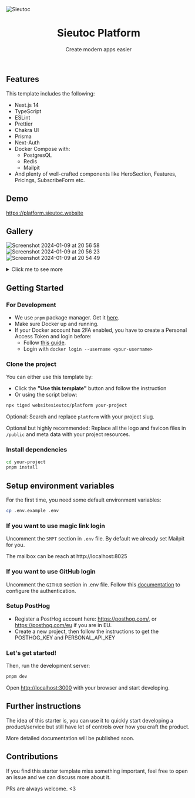 <img alt="Sieutoc" src="https://github.com/websitesieutoc/platform/assets/1083478/85190f2c-a300-4f2d-bbb2-00cc632c80cf">

<h1 align="center">Sieutoc Platform</h1>

<p align="center">
    Create modern apps easier
</p>

<br/>

## Features

This template includes the following:

- Next.js 14
- TypeScript
- ESLint
- Prettier
- Chakra UI
- Prisma
- Next-Auth
- Docker Compose with:
    - PostgresQL
    - Redis
    - Mailpit
- And plenty of well-crafted components like HeroSection, Features, Pricings, SubscribeForm etc.

## Demo

https://platform.sieutoc.website

## Gallery

![Screenshot 2024-01-09 at 20 56 58](https://github.com/websitesieutoc/platform/assets/1083478/f01eba8f-4674-40ad-a823-a499eef7269e)
![Screenshot 2024-01-09 at 20 56 23](https://github.com/websitesieutoc/platform/assets/1083478/cdd50973-8478-478b-9114-398f2b70553b)
![Screenshot 2024-01-09 at 20 54 49](https://github.com/websitesieutoc/platform/assets/1083478/f96c813b-8928-497a-9a85-daf2bf2426ad)

<details>
  <summary>Click me to see more</summary>
    
![Screenshot 2024-01-09 at 20 57 35](https://github.com/websitesieutoc/platform/assets/1083478/a34c4055-f187-4ad5-8224-2b7ec67acec8)
![Screenshot 2024-01-09 at 20 57 16](https://github.com/websitesieutoc/platform/assets/1083478/d543b6ad-1d95-4c28-ad17-6b46cd944a89)
![Screenshot 2024-01-09 at 20 57 12](https://github.com/websitesieutoc/platform/assets/1083478/4ba7869b-c27b-4377-9b75-3a50b3c0ec45)
![Screenshot 2024-01-09 at 20 56 46](https://github.com/websitesieutoc/platform/assets/1083478/b6366cf9-8e5b-414d-802f-124bab2f2100)
![Screenshot 2024-01-09 at 20 56 33](https://github.com/websitesieutoc/platform/assets/1083478/a11c25bd-d781-4c92-a8fb-c8e74adeca35)
![Screenshot 2024-01-09 at 20 56 28](https://github.com/websitesieutoc/platform/assets/1083478/43f7d462-5eeb-4c3c-9f0f-7199fe005915)

</details>

## Getting Started

### For Development

- We use `pnpm` package manager. Get it [here](https://pnpm.io/installation).
- Make sure Docker up and running.
- If your Docker account has 2FA enabled, you have to create a Personal Access Token and login before:
    - Follow [this guide](https://docs.docker.com/docker-hub/access-tokens/).
    - Login with `docker login --username <your-username>`

### Clone the project

You can either use this template by:

- Click the **"Use this template"** button and follow the instruction
- Or using the script below:

```bash
npx tiged websitesieutoc/platform your-project
```

Optional: Search and replace `platform` with your project slug.

Optional but highly recommended: Replace all the logo and favicon files in `/public` and meta data with your project resources.

### Install dependencies

```bash
cd your-project
pnpm install
```

## Setup environment variables

For the first time, you need some default environment variables:

```bash
cp .env.example .env
```

### If you want to use magic link login

Uncomment the `SMPT` section in `.env` file. By default we already set Mailpit for you.

The mailbox can be reach at http://localhost:8025


### If you want to use GitHub login

Uncomment the `GITHUB` section in .env file. Follow this [documentation](https://docs.github.com/en/apps/oauth-apps/building-oauth-apps/creating-an-oauth-app) to configure the authentication.


### Setup PostHog

- Register a PostHog account here: https://posthog.com/, or https://posthog.com/eu if you are in EU.
- Create a new project, then follow the instructions to get the POSTHOG_KEY and PERSONAL_API_KEY

### Let's get started!

Then, run the development server:

```bash
pnpm dev
```

Open [http://localhost:3000](http://localhost:3000) with your browser and start developing.

## Further instructions

The idea of this starter is, you can use it to quickly start developing a product/service but still have lot of controls over how you craft the product.

More detailed documentation will be published soon.

## Contributions

If you find this starter template miss something important, feel free to open an issue and we can discuss more about it.

PRs are always welcome. <3
